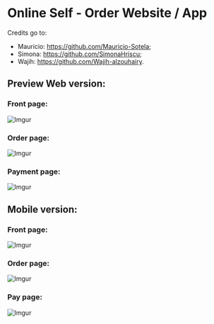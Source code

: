# Online Self - Order Website / App

Credits go to:

- Mauricio:   https://github.com/Mauricio-Sotela;
- Simona:     https://github.com/SimonaHriscu;
- Wajih:      https://github.com/Wajih-alzouhairy.

## Preview Web version:

### Front page:

![Imgur](https://i.imgur.com/hanbZu0.png?1)

### Order page:

![Imgur](https://i.imgur.com/NaJTDXP.png?1)

### Payment page:

![Imgur](https://i.imgur.com/2Y0502j.png?1)

## Mobile version:

### Front page:
![Imgur](https://i.imgur.com/d37mWIo.png?1)


### Order page:

![Imgur](https://i.imgur.com/o0GGeos.png?1)

### Pay page:
![Imgur](https://i.imgur.com/SGyAaRt.png?1)
